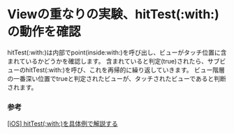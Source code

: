 #  Viewの重なりの実験、hitTest(:with:)の動作を確認

hitTest(:with:)は内部でpoint(inside:with:)を呼び出し、ビューがタッチ位置に含まれているかどうかを確認します。
含まれていると判定(true)されたら、サブビューのhitTest(:with:)を呼び、これを再帰的に繰り返していきます。
ビュー階層の一番深い位置でtrueと判定されたビューが、タッチされたビューであると判断されます。

### 参考
[[iOS] hitTest(:with:)を具体例で解説する](https://qiita.com/takehilo/items/ff90c23ec83809539c3c)


